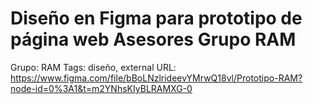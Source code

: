 # Diseño en Figma para prototipo de página web Asesores Grupo RAM

Grupo: RAM
Tags: diseño, external
URL: https://www.figma.com/file/bBoLNzlrideevYMrwQ18vl/Prototipo-RAM?node-id=0%3A1&t=m2YNhsKIyBLRAMXG-0